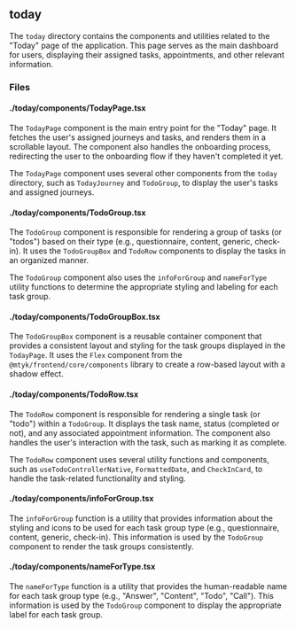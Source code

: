 ## today

The `today` directory contains the components and utilities related to the "Today" page of the application. This page serves as the main dashboard for users, displaying their assigned tasks, appointments, and other relevant information.

### Files

#### ./today/components/TodayPage.tsx

The `TodayPage` component is the main entry point for the "Today" page. It fetches the user's assigned journeys and tasks, and renders them in a scrollable layout. The component also handles the onboarding process, redirecting the user to the onboarding flow if they haven't completed it yet.

The `TodayPage` component uses several other components from the `today` directory, such as `TodayJourney` and `TodoGroup`, to display the user's tasks and assigned journeys.

#### ./today/components/TodoGroup.tsx

The `TodoGroup` component is responsible for rendering a group of tasks (or "todos") based on their type (e.g., questionnaire, content, generic, check-in). It uses the `TodoGroupBox` and `TodoRow` components to display the tasks in an organized manner.

The `TodoGroup` component also uses the `infoForGroup` and `nameForType` utility functions to determine the appropriate styling and labeling for each task group.

#### ./today/components/TodoGroupBox.tsx

The `TodoGroupBox` component is a reusable container component that provides a consistent layout and styling for the task groups displayed in the `TodayPage`. It uses the `Flex` component from the `@mtyk/frontend/core/components` library to create a row-based layout with a shadow effect.

#### ./today/components/TodoRow.tsx

The `TodoRow` component is responsible for rendering a single task (or "todo") within a `TodoGroup`. It displays the task name, status (completed or not), and any associated appointment information. The component also handles the user's interaction with the task, such as marking it as complete.

The `TodoRow` component uses several utility functions and components, such as `useTodoControllerNative`, `FormattedDate`, and `CheckInCard`, to handle the task-related functionality and styling.

#### ./today/components/infoForGroup.tsx

The `infoForGroup` function is a utility that provides information about the styling and icons to be used for each task group type (e.g., questionnaire, content, generic, check-in). This information is used by the `TodoGroup` component to render the task groups consistently.

#### ./today/components/nameForType.tsx

The `nameForType` function is a utility that provides the human-readable name for each task group type (e.g., "Answer", "Content", "Todo", "Call"). This information is used by the `TodoGroup` component to display the appropriate label for each task group.
